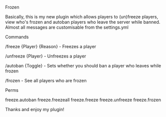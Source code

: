 Frozen

Basically, this is my new plugin which allows players to (un)freeze players, view who's frozen and autoban players who leave the server while banned. Almost all messages are customisable from the settings.yml

Commands

/freeze {Player} {Reason} - Freezes a player

/unfreeze {Player} - Unfreezes a player

/autoban {Toggle} - Sets whether you should ban a player who leaves while frozen

/frozen - See all players who are frozen


Perms

freeze.autoban
freeze.freezeall
freeze.freeze
freeze.unfreeze
freeze.frozen


Thanks and enjoy my plugin!
